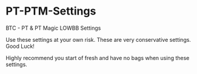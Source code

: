 # PT-PTM-Settings
BTC - PT & PT Magic LOWBB Settings

Use these settings at your own risk. These are very conservative settings. Good Luck!

Highly recommend you start of fresh and have no bags when using these settings.
